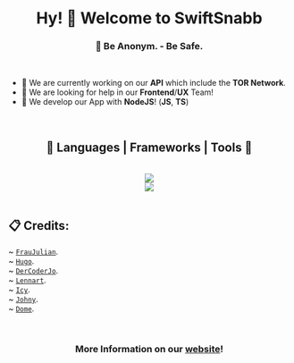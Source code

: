 <link rel="stylesheet" href="https://cdnjs.cloudflare.com/ajax/libs/font-awesome/6.5.1/css/all.min.css" integrity="sha512-DTOQO9RWCH3ppGqcWaEA1BIZOC6xxalwEsw9c2QQeAIftl+Vegovlnee1c9QX4TctnWMn13TZye+giMm8e2LwA==" crossorigin="anonymous" referrerpolicy="no-referrer" />

<h1 align="center">Hy! 👋 Welcome to SwiftSnabb</h1>
<h3 align="center">🤖 Be Anonym. - Be Safe.</h3>

<br>

- 🔭 We are currently working on our **API** which include the **TOR Network**.
- 🤝 We are looking for help in our **Frontend**/**UX** Team!
- 🌱 We develop our App with **NodeJS**! (**JS**, **TS**)

<br>

<h2 align="center">🧰 Languages | Frameworks | Tools 🧰</h2>
<div align="center">
<br>
<img src="https://skillicons.dev/icons?i=github,cloudflare,vscode,git,nginx,docker,linux,ubuntu"> 
<br>
<img src="https://skillicons.dev/icons?i=js,ts,html,css,nodejs,npm,express,pug,mysql"/> <br>
</div>

<br>

## 📋 Credits:

~ [`FrauJulian`](https://github.com/FrauJulian). <br>
~ [`Hugo`](https://github.com/hugo-berendi). <br>
~ [`DerCoderJo`](https://github.com/DerCoderJo). <br>
~ [`Lennart`](https://github.com/wpdwdwdsdsadafd). <br>
~ [`Icy`](https://github.com/icxyz). <br>
~ [`Johny`](https://github.com/Boss-Wolfi). <br>
~ [`Dome`](https://discord.com/users/1179778095385939970). <br>

<br>

<h3 align="center">More Information on our <a href="https://www.swiftsnabb.net/">website</a>!</h2>
